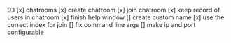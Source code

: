 0.1
[x] chatrooms
[x] create chatroom
[x] join chatroom
[x] keep record of users in chatroom
[x] finish help window
[] create custom name
[x] use the correct index for join
[] fix command line args
[] make ip and port configurable


